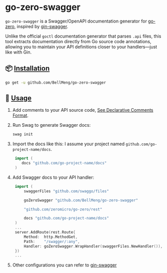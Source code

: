 # go-zero-swagger

`go-zero-swagger` is a Swagger/OpenAPI documentation generator for [go-zero](https://github.com/zeromicro/go-zero), inspired by [gin-swagger](https://github.com/swaggo/gin-swagger).

Unlike the official `goctl` documentation generator that parses `.api` files, this tool extracts documentation directly from Go source code annotations, allowing you to maintain your API definitions closer to your handlers—just like with Gin.

## 📦 [Installation](#installation)

```bash
go get -u github.com/BellMeng/go-zero-swagger
```

## 🤖 [Usage](#usage)

1. Add comments to your API source code, [See Declarative Comments Format](https://github.com/swaggo/swag/blob/master/README.md#declarative-comments-format).
2. Run Swag to generate Swagger docs:

   ```bash
   swag init
   ```

3. Import the docs like this: I assume your project named `github.com/go-project-name/docs`.
   ```go
    import (
       docs "github.com/go-project-name/docs"
    )
   ```
4. Add Swagger docs to your API handler:

   ```go
    import (
        swaggerFiles "github.com/swaggo/files"

        goZeroSwagger "github.com/BellMeng/go-zero-swagger"

        "github.com/zeromicro/go-zero/rest"

        docs "github.com/go-project-name/docs"
    )
    ...
    server.AddRoute(rest.Route{
        Method:  http.MethodGet,
        Path:    "/swagger/:any",
        Handler: goZeroSwagger.WrapHandler(swaggerFiles.NewHandler()),
    })
    ...
   ```

5. Other configurations you can refer to [gin-swagger](https://github.com/swaggo/gin-swagger)
